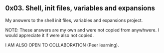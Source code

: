 ## 0x03. Shell, init files, variables and expansions

My answers to the shell init files, variables and expansions project.

NOTE: These answers are my own and were not copied from anywhwere. I would appreciate it if were also not copied.

I AM ALSO OPEN TO COLLABORATION (Peer learning).
